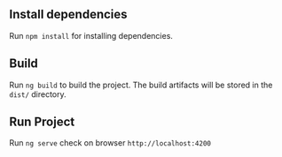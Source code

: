 ## Install dependencies

Run `npm install` for installing dependencies.

## Build

Run `ng build` to build the project. The build artifacts will be stored in the `dist/` directory.

## Run Project

Run `ng serve` check on browser  `http://localhost:4200`